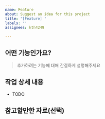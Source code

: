 ```yaml
---
name: Feature
about: Suggest an idea for this project
title: "[Feature] "
labels: ''
assignees: kth4249

---
```


## 어떤 기능인가요?

> 추가하려는 기능에 대해 간결하게 설명해주세요

## 작업 상세 내용

- TODO

## 참고할만한 자료(선택)
